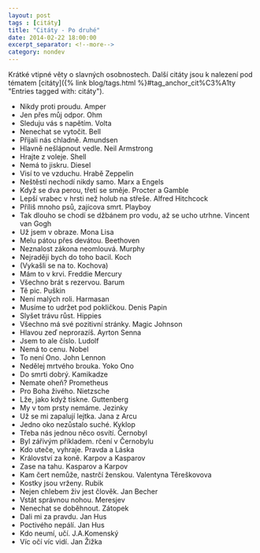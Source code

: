 ```yaml
---
layout: post
tags : [citáty]
title: "Citáty - Po druhé"
date: 2014-02-22 18:00:00
excerpt_separator: <!--more-->
category: nondev
---
```


Krátké vtipné věty o slavných osobnostech. Další citáty jsou k nalezení pod tématem [citáty]({% link blog/tags.html %}#tag_anchor_cit%C3%A1ty "Entries tagged with: citáty").

<!--more-->

*   Nikdy proti proudu. Amper
*   Jen přes můj odpor. Ohm
*   Sleduju vás s napětím. Volta
*   Nenechat se vytočit. Bell
*   Přijali nás chladně. Amundsen
*   Hlavně nešlápnout vedle. Neil Armstrong
*   Hrajte z voleje. Shell
*   Nemá to jiskru. Diesel
*   Visí to ve vzduchu. Hrabě Zeppelin
*   Neštěstí nechodí nikdy samo. Marx a Engels
*   Když se dva perou, třetí se směje. Procter a Gamble
*   Lepší vrabec v hrsti než holub na střeše. Alfred Hitchcock
*   Příliš mnoho psů, zajícova smrt. Playboy
*   Tak dlouho se chodí se džbánem pro vodu, až se ucho utrhne. Vincent van Gogh
*   Už jsem v obraze. Mona Lisa
*   Melu pátou přes devátou. Beethoven
*   Neznalost zákona neomlouvá. Murphy
*   Nejraději bych do toho bacil. Koch
*   (Vykašli se na to. Kochova)
*   Mám to v krvi. Freddie Mercury
*   Všechno brát s rezervou. Barum
*   Tě pic. Puškin
*   Není malých roli. Harmasan
*   Musíme to udržet pod pokličkou. Denis Papin
*   Slyšet trávu růst. Hippies
*   Všechno má své pozitivní stránky. Magic Johnson
*   Hlavou zeď neprorazíš. Ayrton Senna
*   Jsem to ale číslo. Ludolf
*   Nemá to cenu. Nobel
*   To není Ono. John Lennon
*   Nedělej mrtvého brouka. Yoko Ono
*   Do smrti dobrý. Kamikadze
*   Nemate oheň? Prometheus
*   Pro Boha živého. Nietzsche
*   Lže, jako když tiskne. Guttenberg
*   My v tom prsty nemáme. Jezinky
*   Už se mi zapalují lejtka. Jana z Arcu
*   Jedno oko nezůstalo suché. Kyklop
*   Třeba nás jednou něco osvítí. Černobyl
*   Byl zářivým příkladem. rčení v Černobylu
*   Kdo uteče, vyhraje. Pravda a Láska
*   Království za koně. Karpov a Kasparov
*   Zase na tahu. Kasparov a Karpov
*   Kam čert nemůže, nastrčí ženskou. Valentyna Těreškovova
*   Kostky jsou vrženy. Rubik
*   Nejen chlebem živ jest člověk. Jan Becher
*   Vstát správnou nohou. Meresjev
*   Nenechat se doběhnout. Zátopek
*   Dali mi za pravdu. Jan Hus
*   Poctivého nepálí. Jan Hus
*   Kdo neumí, učí. J.A.Komenský
*   Víc očí víc vidí. Jan Žižka